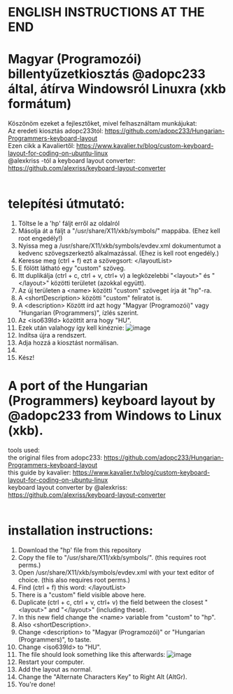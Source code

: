 # ENGLISH INSTRUCTIONS AT THE END
# Magyar (Programozói) billentyűzetkiosztás @adopc233 által, átírva Windowsról Linuxra (xkb formátum)
Köszönöm ezeket a fejlesztőket, mivel felhasználtam munkájukat: <br />
Az eredeti kiosztás adopc233tól: https://github.com/adopc233/Hungarian-Programmers-keyboard-layout <br />
Ezen cikk a Kavaliertől: https://www.kavalier.tv/blog/custom-keyboard-layout-for-coding-on-ubuntu-linux <br />
@alexkriss -tól a keyboard layout converter: https://github.com/alexriss/keyboard-layout-converter <br />
<br />
# telepítési útmutató:
1. Töltse le a 'hp' fáljt erről az oldalról <br />
2. Másolja át a fáljt a "/usr/share/X11/xkb/symbols/" mappába. (Ehez kell root engedély!) <br /> 
3. Nyissa meg a /usr/share/X11/xkb/symbols/evdev.xml dokumentumot a kedvenc szövegszerkeztő alkalmazással. (Ehez is kell root engedély.) <br />
4. Keresse meg (ctrl + f) ezt a szövegsort: \</layoutList\>
5. E fölött látható egy "custom" szöveg.
6. Itt duplikálja (ctrl + c, ctrl + v, ctrl+ v) a legközelebbi "\<layout\>" és "\</layout\>" közötti területet (azokkal együtt).
7. Az új területen a \<name\> közötti "custom" szöveget írja át "hp"-ra.
8. A \<shortDescription\> közötti "custom" feliratot is.
9. A \<description\> Között írd azt hogy "Magyar (Programozói)" vagy "Hungarian (Programmers)", ízlés szerint.
10. Az \<iso639Id\> közöttit arra hogy "HU".
11. Ezek után valahogy így kell kinéznie:
![image](https://github.com/user-attachments/assets/3b9ba5b6-b7b1-4b3f-a8c9-f2bd04583590)
12. Indítsa újra a rendszert.
13. Adja hozzá a kiosztást normálisan.
14. 
15. Kész!

# A port of the Hungarian (Programmers) keyboard layout by @adopc233 from Windows to Linux (xkb).
tools used: <br />
the original files from adopc233: https://github.com/adopc233/Hungarian-Programmers-keyboard-layout <br />
this guide by kavalier: https://www.kavalier.tv/blog/custom-keyboard-layout-for-coding-on-ubuntu-linux <br />
keyboard layout converter by @alexkriss: https://github.com/alexriss/keyboard-layout-converter <br />
<br />
# installation instructions:

1. Download the "hp' file from this repository <br />
2. Copy the file to "/usr/share/X11/xkb/symbols/". (this requires root perms.) <br /> 
3. Open /usr/share/X11/xkb/symbols/evdev.xml with your text editor of choice. (this also requires root perms.) <br />
4. Find (ctrl + f) this word: \</layoutList\>
5. There is a "custom" field visible above here.
6. Duplicate (ctrl + c, ctrl + v, ctrl+ v) the field between the closest "\<layout\>" and "\</layout\>" (including these).
7. In this new field change the \<name\> variable from "custom" to "hp".
8. Also \<shortDescription\>.
9. Change \<description\> to "Magyar (Programozói)" or "Hungarian (Programmers)", to taste.
10. Change \<iso639Id\> to "HU".
11. The file should look something like this afterwards:
![image](https://github.com/user-attachments/assets/3b9ba5b6-b7b1-4b3f-a8c9-f2bd04583590)
12. Restart your computer.
13. Add the layout as normal.
14. Change the "Alternate Characters Key" to Right Alt (AltGr).
15. You're done!
